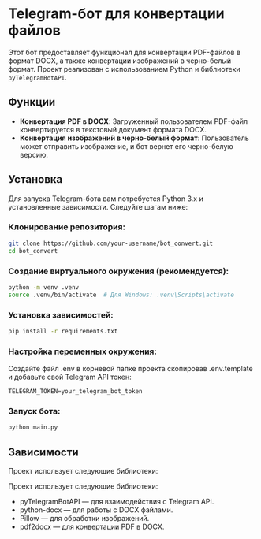 # Telegram-бот для конвертации файлов

Этот бот предоставляет функционал для конвертации PDF-файлов в формат DOCX, а также конвертации изображений в черно-белый формат. Проект реализован с использованием Python и библиотеки `pyTelegramBotAPI`.

## Функции

- **Конвертация PDF в DOCX**: Загруженный пользователем PDF-файл конвертируется в текстовый документ формата DOCX.
- **Конвертация изображений в черно-белый формат**: Пользователь может отправить изображение, и бот вернет его черно-белую версию.

## Установка

Для запуска Telegram-бота вам потребуется Python 3.x и установленные зависимости. Следуйте шагам ниже:

### Клонирование репозитория:

```bash
git clone https://github.com/your-username/bot_convert.git
cd bot_convert
```

### Создание виртуального окружения (рекомендуется):
```bash
python -m venv .venv
source .venv/bin/activate  # Для Windows: .venv\Scripts\activate
```


### Установка зависимостей:
```bash
pip install -r requirements.txt
```
### Настройка переменных окружения:
Создайте файл .env в корневой папке проекта скопировав .env.template и добавьте свой Telegram API токен:

```text
TELEGRAM_TOKEN=your_telegram_bot_token
```

### Запуск бота:
```bash
python main.py
```
## Зависимости
Проект использует следующие библиотеки:

Проект использует следующие библиотеки:

- pyTelegramBotAPI — для взаимодействия с Telegram API.
- python-docx — для работы с DOCX файлами.
- Pillow — для обработки изображений.
- pdf2docx — для конвертации PDF в DOCX.
